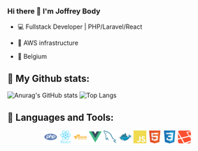 ### Hi there 👋 I'm Joffrey Body 

- 💻 Fullstack Developer | PHP/Laravel/React 

- 🧱 AWS infrastructure

- 📍 Belgium

<!--
**cephee/cephee** is a ✨ _special_ ✨ repository because its `README.md` (this file) appears on your GitHub profile.

Here are some ideas to get you started:

- 🔭 I’m currently working on ...
- 🌱 I’m currently learning ...
- 👯 I’m looking to collaborate on ...
- 🤔 I’m looking for help with ...
- 💬 Ask me about ...
- 📫 How to reach me: ...
- 😄 Pronouns: ...
- ⚡ Fun fact: ...
-->

## 🧰 My Github stats: 
![Anurag's GitHub stats](https://github-readme-stats.vercel.app/api?username=cephee&show_icons=true&theme=cobalt&include_all_commits=true&count_private=true)
![Top Langs](https://github-readme-stats.vercel.app/api/top-langs/?username=cephee&layout=compact&langs_count=8&theme=cobalt)


## 🧰 Languages and Tools:
<p align="center">
    <img align="center" height="30" width="30" src="https://raw.githubusercontent.com/devicons/devicon/master/icons/php/php-plain.svg">
    <img align="center" height="30" width="30" src="https://github.com/devicons/devicon/blob/master/icons/react/react-original-wordmark.svg">
    <img align="center" height="30" width="30" src="https://raw.githubusercontent.com/devicons/devicon/master/icons/amazonwebservices/amazonwebservices-plain-wordmark.svg">
    <img align="center" height="30" width="30" src="https://raw.githubusercontent.com/devicons/devicon/master/icons/vuejs/vuejs-original.svg">
      <img align="center" height="30" width="30" src="https://raw.githubusercontent.com/devicons/devicon/master/icons/mysql/mysql-plain.svg">
    <img align="center" height="30" width="30" src="https://raw.githubusercontent.com/devicons/devicon/master/icons/docker/docker-original.svg">
   
  <img align="center" height="30" width="30" src="https://raw.githubusercontent.com/devicons/devicon/master/icons/javascript/javascript-plain.svg">
  <img align="center" height="30" width="30" src="https://raw.githubusercontent.com/devicons/devicon/master/icons/html5/html5-original.svg">
  <img align="center" height="30" width="30" src="https://raw.githubusercontent.com/devicons/devicon/master/icons/css3/css3-original.svg">
    <img align="center" height="30" width="30" src="https://raw.githubusercontent.com/devicons/devicon/master/icons/laravel/laravel-plain.svg">
</p>
